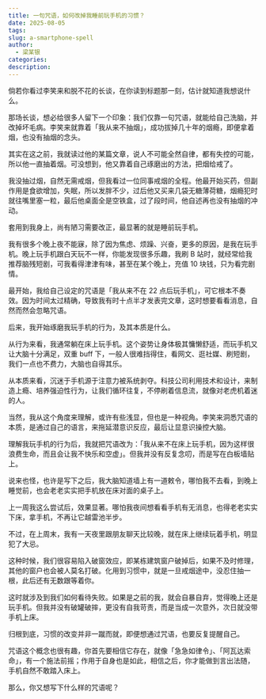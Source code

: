 ```yaml
---
title: 一句咒语，如何改掉我睡前玩手机的习惯？
date: 2025-08-05
tags: 
slug: a-smartphone-spell
author:
  - 梁某银
categories: 
description:
---
```

倘若你看过李笑来和脱不花的长谈，在你读到标题那一刻，估计就知道我想说什么。

那场长谈，想必给很多人留下一个印象：我们仅靠一句咒语，就能给自己洗脑，并改掉坏毛病。李笑来就靠着「我从来不抽烟」，成功拔掉几十年的烟瘾，即便拿着烟，也没有抽烟的念头。

其实在这之前，我就读过他的某篇文章，说人不可能全然自律，都有失控的可能，所以他一直抽着烟。可没想到，他又靠着自己琢磨出的方法，把烟给戒了。

我没抽过烟，自然无需戒烟，但我看过一位同事戒烟的全程。他最开始买药，但副作用是食欲增加，失眠，所以发胖不少，过后他又买来几袋无糖薄荷糖，烟瘾犯时就往嘴里塞一粒，最后他桌面全是空铁盒，过了段时间，他自述再也没有抽烟的冲动。

套用到我身上，尚有陋习需要改正，最显著的就是睡前玩手机。

我有很多个晚上夜不能寐，除了因为焦虑、烦躁、兴奋，更多的原因，是我在玩手机。晚上玩手机跟白天玩不一样，你能发现很多乐趣，我刷 B 站时，就经常给我推荐脑残短剧，可我看得津津有味，甚至在某个晚上，充值 10 块钱，只为看完剧情。

最开始，我给自己设定的咒语是「我从来不在 22 点后玩手机」，可它根本不奏效。因为时间太过精确，导致我有时十点半才发表完文章，这时想要看看消息，自然而然会忽略咒语。

后来，我开始琢磨我玩手机的行为，及其本质是什么。

从行为来看，我通常躺在床上玩手机。这个姿势让身体极其慵懒舒适，而玩手机又让大脑十分满足，双重 buff 下，一般人很难挡得住，看网文、逛社媒、刷短剧，我们一点也不费力，大脑也自得其乐。

从本质来看，沉迷于手机源于注意力被系统剥夺。科技公司利用技术和设计，来制造上瘾、培养强迫性行为，让我们循环往复，不停刷着信息流，就像对老虎机着迷的人。

当然，我从这个角度来理解，或许有些浅显，但也是一种视角。李笑来洞悉咒语的本质，是通过自己的语言，来拖延潜意识反应，最后让显意识操控大脑。

理解我玩手机的行为后，我就把咒语改为：「我从来不在床上玩手机，因为这样很浪费生命，而且会让我不快乐和空虚」。但我并没有反复念叨，而是写在白板墙贴上。

说来也怪，也许是写下之后，我大脑知道墙上有一道敕令，哪怕我不去看，到晚上睡觉前，也会老老实实把手机放在床对面的桌子上。

上一周我这么尝试后，效果显著。哪怕我夜间想看看手机有无消息，也得老老实实下床，拿手机，不再让它越雷池半步。

不过，在上周末，我有一天夜里跟朋友聊天比较晚，就在床上继续玩着手机，明显犯了大忌。

这种时候，我们很容易陷入破窗效应，即某栋建筑窗户破掉后，如果不及时修理，其他的窗户也会被人莫名打破。化用到习惯中，就是一旦戒烟途中，没忍住抽一根，此后还有无数跟等着你。

这时就涉及到我们如何看待失败。如果是之前的我，就会自暴自弃，觉得晚上还是玩手机。但我并没有破罐破摔，更没有自我苛责，而是当成一次意外，次日就没带手机上床。

归根到底，习惯的改变并非一蹴而就，即便想通过咒语，也要反复提醒自己。

咒语这个概念也很有趣，你首先要相信它存在，就像「急急如律令」、「阿瓦达索命」，有一个施法前摇；作用于自身也是如此，相信之后，你才能做到言出法随，手机自然不敢踏入床上。

那么，你又想写下什么样的咒语呢？